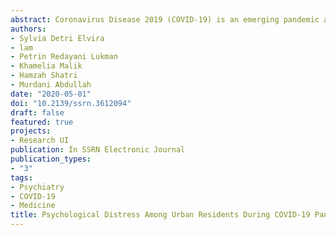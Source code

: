 ```yaml
---
abstract: Coronavirus Disease 2019 (COVID-19) is an emerging pandemic affecting the global population. The community-based quarantine can retard pandemic growth while risking population-wide psychological wellbeing, which potentially influences population compliance in following stipulated community quarantine. This study aimed to quantify psychological distress among Greater Jakarta Area residents during a community-containment period by measuring depression, anxiety and stress level using the Indonesian version of Depression, Anxiety and Stress Score 21 (DASS-21). This cross-sectional observational-analytic study employed an online questionnaire involving participants acquired through snowball sampling. The questionnaire comprises of two parts, namely demographic data and psychological distress indicators. Linear regression evaluated psychological distress as a response variable dependent on age, sex, and education. From 1205 female and 824 male participants, strongly associated variables in estimating psychological distress include female sex; t(1869.13)=8.91 (p<0.001), in an early to prime productive age; F(3)= 37.21 (p<0.001), and having low to moderate education levels; F(2)= 17.22 (p<0.001). Observed are subpopulations prone to having psychological distress during adversities. Proper countermeasures will address and evaluate such an issue. Further enactment of loosening the quarantine shall consider these subpopulations before imposing the policy. This study received no external funding. Authors declared no conflict of interest in conducting this study. Ethical clearance acquired from Faculty of Medicine, Universitas Indonesia.
authors:
- Sylvia Detri Elvira
- lam
- Petrin Redayani Lukman
- Khamelia Malik
- Hamzah Shatri
- Murdani Abdullah
date: "2020-05-01"
doi: "10.2139/ssrn.3612094"
draft: false
featured: true
projects:
- Research UI
publication: In SSRN Electronic Journal
publication_types:
- "3"
tags:
- Psychiatry
- COVID-19
- Medicine
title: Psychological Distress Among Urban Residents During COVID-19 Pandemic and Community Containment
---
```

